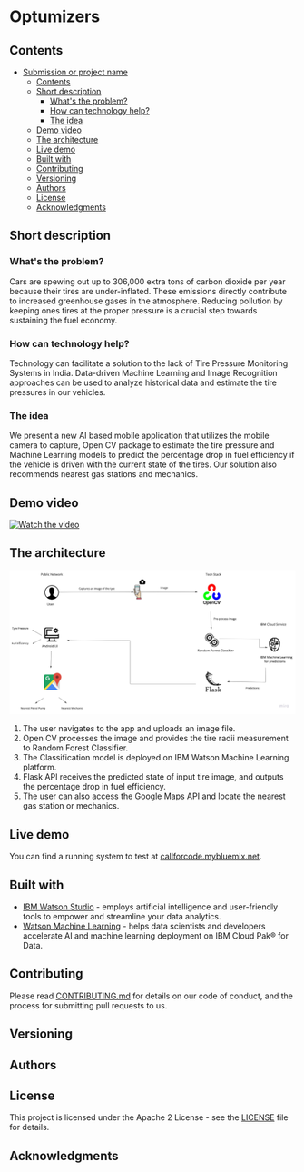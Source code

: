 # Optumizers

## Contents

- [Submission or project name](#submission-or-project-name)
  - [Contents](#contents)
  - [Short description](#short-description)
    - [What's the problem?](#whats-the-problem)
    - [How can technology help?](#how-can-technology-help)
    - [The idea](#the-idea)
  - [Demo video](#demo-video)
  - [The architecture](#the-architecture)
  - [Live demo](#live-demo)
  - [Built with](#built-with)
  - [Contributing](#contributing)
  - [Versioning](#versioning)
  - [Authors](#authors)
  - [License](#license)
  - [Acknowledgments](#acknowledgments)

## Short description

### What's the problem?

Cars are spewing out up to 306,000 extra tons of carbon dioxide per year because their tires are under-inflated. These emissions directly contribute to increased greenhouse gases in the atmosphere. Reducing pollution by keeping ones tires at the proper pressure is a crucial step towards sustaining the fuel economy.

### How can technology help?

Technology can facilitate a solution to the lack of Tire Pressure Monitoring Systems in India. Data-driven Machine Learning and Image Recognition approaches can be used to analyze historical data and estimate the tire pressures in our vehicles.

### The idea

We present a new AI based mobile application that utilizes the mobile camera to capture, Open CV package to estimate the tire pressure and Machine Learning models to predict the percentage drop in fuel efficiency if the vehicle is driven with the current state of the tires. Our solution also recommends nearest gas stations and mechanics.


## Demo video

[![Watch the video](https://github.com/Mrinalini97/Optumizers/blob/main/Thumbnaiil.png)](https://www.youtube.com/watch?v=Cd804RbV8kg)

## The architecture

![Video transcription/translation app](https://github.com/Mrinalini97/Optumizers/blob/main/architecture.png)

1. The user navigates to the app and uploads an image file.
2. Open CV processes the image and provides the tire radii measurement to Random Forest Classifier.
3. The Classification model is deployed on IBM Watson Machine Learning platform.
4. Flask API receives the predicted state of input tire image, and outputs the percentage drop in fuel efficiency.
5. The user can also access the Google Maps API and locate the nearest gas station or mechanics.

## Live demo

You can find a running system to test at [callforcode.mybluemix.net](http://callforcode.mybluemix.net/).

## Built with

- [IBM Watson Studio](https://www.ibm.com/in-en/cloud/watson-studio) - employs artificial intelligence and user-friendly tools to empower and streamline your data analytics.
- [Watson Machine Learning](https://www.ibm.com/in-en/cloud/machine-learning) - helps data scientists and developers accelerate AI and machine learning deployment on IBM Cloud Pak® for Data.

## Contributing

Please read [CONTRIBUTING.md](CONTRIBUTING.md) for details on our code of conduct, and the process for submitting pull requests to us.

## Versioning

## Authors

## License

This project is licensed under the Apache 2 License - see the [LICENSE](LICENSE) file for details.

## Acknowledgments

